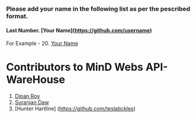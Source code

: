 ### Please add your name in the following list as per the pescribed format.
#### Last Number. \[Your Name\]\(https://github.com/username) 
For Example - 20. [Your Name](https://github.com/username) 

# Contributors to MinD Webs API-WareHouse
1. [Dipan Roy](https://github.com/dipan29)
2. [Suranjan Daw](https://github.com/SuranjanDaw)
3. [Hunter Hartline] (https://github.com/teslatickles)
